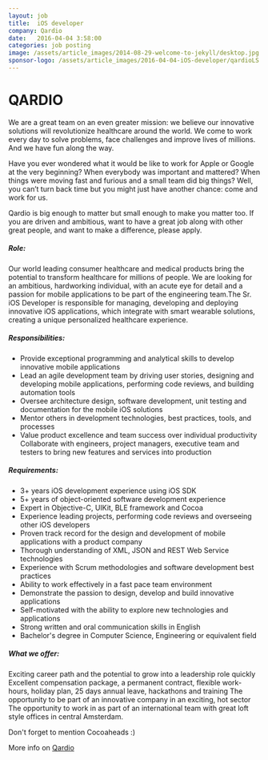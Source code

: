 ```yaml
---
layout: job
title:  iOS developer
company: Qardio
date:   2016-04-04 3:58:00
categories: job posting
image: /assets/article_images/2014-08-29-welcome-to-jekyll/desktop.jpg
sponsor-logo: /assets/article_images/2016-04-04-iOS-developer/qardioLS.png
---
```


# QARDIO

We are a great team on an even greater mission: we believe our innovative solutions will revolutionize healthcare around the world. We come to work every day to solve problems, face challenges and improve lives of millions. And we have fun along the way.

Have you ever wondered what it would be like to work for Apple or Google at the very beginning? When everybody was important and mattered? When things were moving fast and furious and a small team did big things? Well, you can’t turn back time but you might just have another chance: come and work for us.

Qardio is big enough to matter but small enough to make you matter too. If you are driven and ambitious, want to have a great job along with other great people, and want to make a difference, please apply.

##### Role:
Our world leading consumer healthcare and medical products bring the potential to transform healthcare for millions of people. We are looking for an ambitious, hardworking individual, with an acute eye for detail and a passion for mobile applications to be part of the engineering team.The Sr. iOS Developer is responsible for managing, developing and deploying innovative iOS applications, which integrate with smart wearable solutions, creating a unique personalized healthcare experience.

##### Responsibilities:

- Provide exceptional programming and analytical skills to develop  innovative mobile applications
- Lead an agile development team by driving user stories, designing and  developing mobile applications, performing code reviews, and building automation tools
- Oversee architecture design, software development, unit testing and documentation for the mobile iOS solutions
- Mentor others in development technologies, best practices, tools, and processes 
- Value product excellence and team success over individual productivity
Collaborate with engineers, project managers, executive team and testers to bring new features and services into production

##### Requirements:

- 3+ years iOS development experience using iOS SDK
- 5+ years of object-oriented software development experience
- Expert in Objective-C, UIKit, BLE framework and Cocoa 
- Experience leading projects, performing code reviews and overseeing other iOS developers
- Proven track record for the design and development of mobile applications with a product company
- Thorough understanding of XML, JSON and REST Web Service technologies 
- Experience with Scrum methodologies and software development best practices
- Ability to work effectively in a fast pace team environment
- Demonstrate the passion to design, develop and build innovative applications
- Self-motivated with the ability to explore new technologies and applications
- Strong written and oral communication skills in English 
- Bachelor's degree in Computer Science, Engineering or equivalent field

##### What we offer:

Exciting career path and the potential to grow into a leadership role quickly
Excellent compensation package, a permanent contract, flexible work-hours, holiday plan, 25 days annual leave, hackathons and training
The opportunity to be part of an innovative company in an exciting, hot sector 
The opportunity to work in as part of an international team with great loft style offices in central Amsterdam.

Don't forget to mention Cocoaheads :)

More info on [Qardio](http://careers.getqardio.com/apply/JhRUgB)